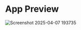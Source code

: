 # App Preview


![Screenshot 2025-04-07 193735](https://github.com/user-attachments/assets/e77bd25a-a6c5-483c-86d5-de6bb58111dd)